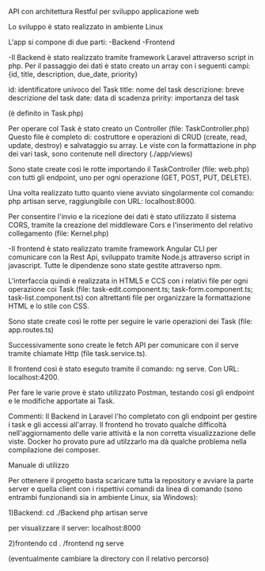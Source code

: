 API con architettura Restful per sviluppo applicazione web

Lo sviluppo è stato realizzato in ambiente Linux

L'app si compone di due parti: -Backend -Frontend

-Il Backend è stato realizzato tramite framework Laravel attraverso script in php. Per il passaggio dei dati è stato creato un array con i seguenti campi: {id, title, description, due_date, priority}

id: identificatore univoco del Task title: nome del task descrizione: breve descrizione del task date: data di scadenza pririty: importanza del task

(è definito in Task.php)

Per operare col Task è stato creato un Controller (file: TaskController.php) Questo file è completo di: costruttore e operazioni di CRUD (create, read, update, destroy) e salvataggio su array. Le viste con la formattazione in php dei vari task, sono contenute nell directory (./app/views)

Sono state create così le rotte importando il TaskController (file: web.php) con tutti gli endpoint, uno per ogni operazione (GET, POST, PUT, DELETE).

Una volta realizzato tutto quanto viene avviato singolarmente col comando: php artisan serve, raggiungibile con URL: localhost:8000.

Per consentire l'invio e la ricezione dei dati è stato utilizzato il sistema CORS, tramite la creazione del middleware Cors e l'inserimento del relativo collegamento (file: Kernel.php)

-Il frontend è stato realizzato tramite framework Angular CLI per comunicare con la Rest Api, sviluppato tramite Node.js attraverso script in javascript. Tutte le dipendenze sono state gestite attraverso npm.

L'interfaccia quindi è realizzata in HTML5 e CCS con i relativi file per ogni operazione coi Task (file: task-edit.component.ts; task-form.component.ts; task-list.component.ts) con altrettanti file per organizzare la formattazione HTML e lo stile con CSS.

Sono state create così le rotte per seguire le varie operazioni dei Task (file: app.routes.ts)

Successivamente sono create le fetch API per comunicare con il serve tramite chiamate Http (file task.service.ts).

Il frontend così è stato eseguto tramite il comando: ng serve. Con URL: localhost:4200.

Per fare le varie prove è stato utilizzato Postman, testando così gli endpoint e le modifiche apportate ai Task.

Commenti: Il Backend in Laravel l'ho completato con gli endpoint per gestire i task e gli accessi all'array. Il frontend ho trovato qualche difficoltà nell'aggiornamento delle varie attività e la non corretta visualizzazione delle viste. Docker ho provato pure ad utilzzarlo ma dà qualche problema nella compilazione dei composer.

Manuale di utilizzo

Per ottenere il progetto basta scaricare tutta la repository e avviare la parte server e quella client con i rispettivi comandi da linea di comando (sono entrambi funzionandi sia in ambiente Linux, sia Windows):

1)Backend: 
cd ./Backend 
php artisan serve

per visualizzare il server: localhost:8000

2)frontendo 
cd .
/frontend ng serve

(eventualmente cambiare la directory con il relativo percorso)
